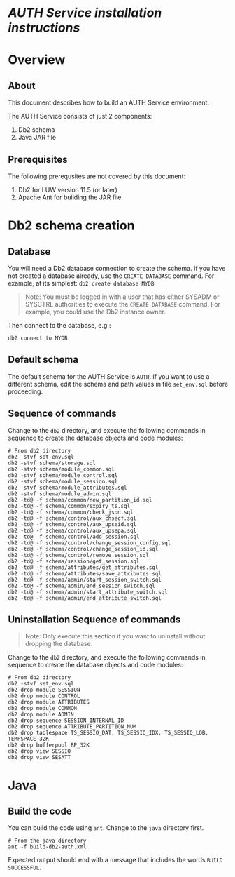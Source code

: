 # _AUTH Service installation instructions_

# Overview

## About
This document describes how to build an AUTH Service environment.

The AUTH Service consists of just 2 components:
1. Db2 schema
2. Java JAR file

## Prerequisites
The following prerequsites are not covered by this document:
1. Db2 for LUW version 11.5 (or later)
2. Apache Ant for building the JAR file

# Db2 schema creation

## Database
You will need a Db2 database connection to create the schema. If you have not created a database already, use the ``CREATE DATABASE`` command. For example, at its simplest:
``db2 create database MYDB``

> Note: You must be logged in with a user that has either SYSADM or SYSCTRL authorities to execute the ``CREATE DATABASE`` command. For example, you could use the Db2 instance owner.

Then connect to the database, e.g.:

``db2 connect to MYDB``

## Default schema
The default schema for the AUTH Service is ``AUTH``. If you want to use a different schema, edit the schema and path values in file ``set_env.sql`` before proceeding.

## Sequence of commands
Change to the ``db2`` directory, and execute the following commands in sequence to create the database objects and code modules:

```
# From db2 directory
db2 -stvf set_env.sql
db2 -stvf schema/storage.sql
db2 -stvf schema/module_common.sql
db2 -stvf schema/module_control.sql
db2 -stvf schema/module_session.sql
db2 -stvf schema/module_attributes.sql
db2 -stvf schema/module_admin.sql
db2 -td@ -f schema/common/new_partition_id.sql
db2 -td@ -f schema/common/expiry_ts.sql
db2 -td@ -f schema/common/check_json.sql
db2 -td@ -f schema/control/aux_chsecf.sql
db2 -td@ -f schema/control/aux_upseid.sql
db2 -td@ -f schema/control/aux_upsepa.sql
db2 -td@ -f schema/control/add_session.sql
db2 -td@ -f schema/control/change_session_config.sql
db2 -td@ -f schema/control/change_session_id.sql
db2 -td@ -f schema/control/remove_session.sql
db2 -td@ -f schema/session/get_session.sql
db2 -td@ -f schema/attributes/get_attributes.sql
db2 -td@ -f schema/attributes/save_attributes.sql
db2 -td@ -f schema/admin/start_session_switch.sql
db2 -td@ -f schema/admin/end_session_switch.sql
db2 -td@ -f schema/admin/start_attribute_switch.sql
db2 -td@ -f schema/admin/end_attribute_switch.sql
```

## Uninstallation Sequence of commands

> Note: Only execute this section if you want to uninstall without dropping the database.

Change to the ``db2`` directory, and execute the following commands in sequence to create the database objects and code modules:

```
# From db2 directory
db2 -stvf set_env.sql
db2 drop module SESSION
db2 drop module CONTROL
db2 drop module ATTRIBUTES
db2 drop module COMMON
db2 drop module ADMIN
db2 drop sequence SESSION_INTERNAL_ID
db2 drop sequence ATTRIBUTE_PARTITION_NUM
db2 drop tablespace TS_SESSIO_DAT, TS_SESSIO_IDX, TS_SESSIO_LOB, TEMPSPACE_32K
db2 drop bufferpool BP_32K
db2 drop view SESSIO
db2 drop view SESATT
```

# Java

## Build the code
You can build the code using ``ant``. Change to the ``java`` directory first.

```
# From the java directory
ant -f build-db2-auth.xml
```

Expected output should end with a message that includes the words ``BUILD SUCCESSFUL``.

